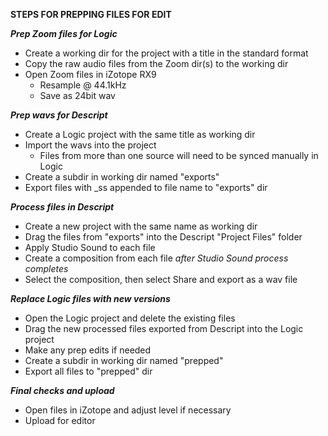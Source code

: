 **STEPS FOR PREPPING FILES FOR EDIT**

***Prep Zoom files for Logic***

- Create a working dir for the project with a title in the standard format
- Copy the raw audio files from the Zoom dir(s) to the working dir
- Open Zoom files in iZotope RX9
  - Resample @ 44.1kHz
  - Save as 24bit wav


***Prep wavs for Descript***
- Create a Logic project with the same title as working dir
- Import the wavs into the project
    - Files from more than one source will need to be synced manually in Logic
- Create a subdir in working dir named "exports"
- Export files with _ss appended to file name to "exports" dir


***Process files in Descript***

- Create a new project with the same name as working dir
- Drag the files from "exports" into the Descript "Project Files" folder
- Apply Studio Sound to each file
- Create a composition from each file _after Studio Sound process completes_
- Select the composition, then select Share and export as a wav file


***Replace Logic files with new versions***

- Open the Logic project and delete the existing files
- Drag the new processed files exported from Descript into the Logic project
- Make any prep edits if needed
- Create a subdir in working dir named "prepped"
- Export all files to "prepped" dir


***Final checks and upload***

- Open files in iZotope and adjust level if necessary
- Upload for editor
